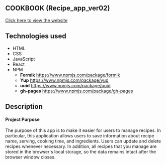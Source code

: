 ## COOKBOOK (Recipe_app_ver02)
[Click here to view the website](https://jwd-activity.github.io/Recipes_app_ver02/)

## Technologies used
- HTML
- CSS
- JavaScript
- React
- NPM
  - **Formik** https://www.npmjs.com/package/formik
  - **Yup** https://www.npmjs.com/package/yup
  - **uuid** https://www.npmjs.com/package/uuid
  - **gh-pages**  https://www.npmjs.com/package/gh-pages

## Description
#### Project Purpose
The purpose of this app is to make it easier for users to manage recipes.
In particular, this application allows users to save information about recipe name, serving, cooking time, and ingredients. Users can update and delete recipes whenever necessary. In addition, all recipes that you manage are stored in the browser's local storage, so the data remains intact after the browser window closes.


